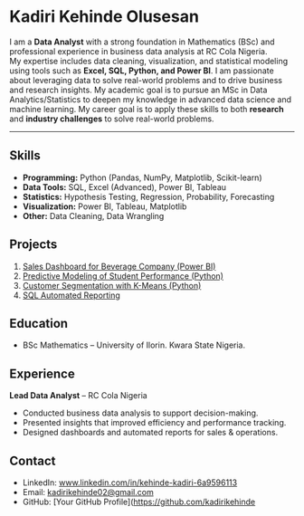 # Kadiri Kehinde Olusesan 

I am a **Data Analyst** with a strong foundation in Mathematics (BSc) and professional experience in business data analysis at RC Cola Nigeria.  
 My expertise includes data cleaning, visualization, and statistical modeling using tools such as **Excel, SQL, Python, and Power BI**.
 I am passionate about leveraging data to solve real-world problems and to drive business and research insights.
 My academic goal is to pursue an MSc in Data Analytics/Statistics to deepen my knowledge in advanced data science and machine learning.
 My career goal is to apply these skills to both **research** and **industry challenges** to solve real-world problems.  

---
## Skills
- **Programming:** Python (Pandas, NumPy, Matplotlib, Scikit-learn)  
- **Data Tools:** SQL, Excel (Advanced), Power BI, Tableau  
- **Statistics:** Hypothesis Testing, Regression, Probability, Forecasting  
- **Visualization:** Power BI, Tableau, Matplotlib  
- **Other:** Data Cleaning, Data Wrangling  

## Projects
1. [Sales Dashboard for Beverage Company (Power BI)](link-to-repo)  
2. [Predictive Modeling of Student Performance (Python)](link-to-repo)  
3. [Customer Segmentation with K-Means (Python)](link-to-repo)  
4. [SQL Automated Reporting](link-to-repo)  



## Education
- BSc Mathematics – University of Ilorin. Kwara State Nigeria. 


## Experience
**Lead Data Analyst** – RC Cola Nigeria  
  - Conducted business data analysis to support decision-making.
  - Presented insights that improved efficiency and performance tracking.   
  - Designed dashboards and automated reports for sales & operations.  



## Contact
- LinkedIn: www.linkedin.com/in/kehinde-kadiri-6a9596113
- Email: kadirikehinde02@gmail.com 
- GitHub: [Your GitHub Profile](https://github.com/kadirikehinde  
